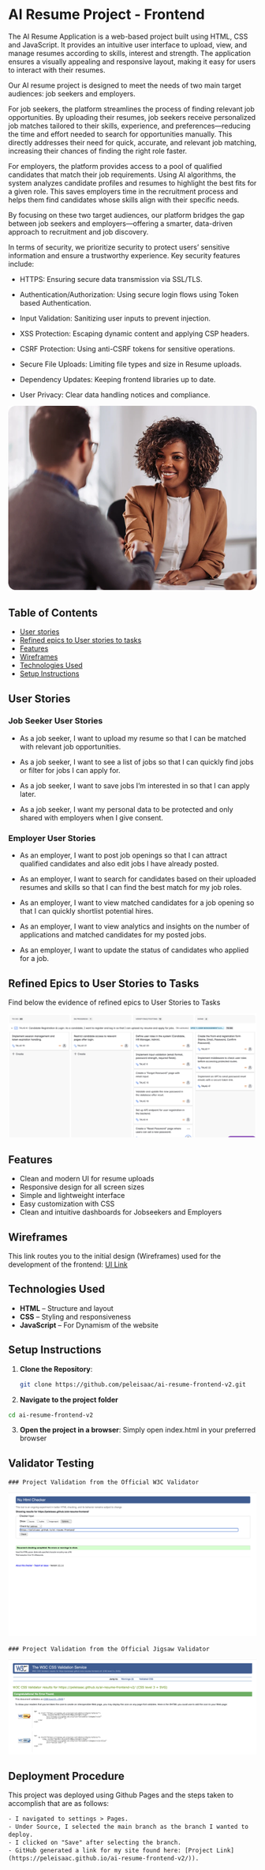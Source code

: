 # AI Resume Project - Frontend
The AI Resume Application is a web-based project built using HTML, CSS and JavaScript. It provides an intuitive user interface to upload, view, and manage resumes according to skills, interest and strength. The application ensures a visually appealing and responsive layout, making it easy for users to interact with their resumes.

Our AI resume project is designed to meet the needs of two main target audiences: job seekers and employers.

For job seekers, the platform streamlines the process of finding relevant job opportunities. By uploading their resumes, job seekers receive personalized job matches tailored to their skills, experience, and preferences—reducing the time and effort needed to search for opportunities manually. This directly addresses their need for quick, accurate, and relevant job matching, increasing their chances of finding the right role faster.

For employers, the platform provides access to a pool of qualified candidates that match their job requirements. Using AI algorithms, the system analyzes candidate profiles and resumes to highlight the best fits for a given role. This saves employers time in the recruitment process and helps them find candidates whose skills align with their specific needs.

By focusing on these two target audiences, our platform bridges the gap between job seekers and employers—offering a smarter, data-driven approach to recruitment and job discovery.

In terms of security, we prioritize security to protect users’ sensitive information and ensure a trustworthy experience. Key security features include:

- HTTPS: Ensuring secure data transmission via SSL/TLS.

- Authentication/Authorization: Using secure login flows using Token based Authentication.

- Input Validation: Sanitizing user inputs to prevent injection.

- XSS Protection: Escaping dynamic content and applying CSP headers.

- CSRF Protection: Using anti-CSRF tokens for sensitive operations.

- Secure File Uploads: Limiting file types and size in Resume uploads.

- Dependency Updates: Keeping frontend libraries up to date.

- User Privacy: Clear data handling notices and compliance.

![Screenshot of the Landing page](https://github.com/peleisaac/ai-resume-frontend-v2/blob/main/assets/landing-page-image.png)

## Table of Contents
- [User stories](#user-stories)
- [Refined epics to User stories to tasks](#refined-epics)
- [Features](#features)
- [Wireframes](#wireframes)
- [Technologies Used](#technologies-used)
- [Setup Instructions](#setup-instructions)


## User Stories
### Job Seeker User Stories
- As a job seeker, I want to upload my resume so that I can be matched with relevant job opportunities.

- As a job seeker, I want to see a list of jobs so that I can quickly find jobs or filter for jobs I can apply for.

- As a job seeker, I want to save jobs I’m interested in so that I can apply later.

- As a job seeker, I want my personal data to be protected and only shared with employers when I give consent.

### Employer User Stories
- As an employer, I want to post job openings so that I can attract qualified candidates and also edit jobs I have already posted.

- As an employer, I want to search for candidates based on their uploaded resumes and skills so that I can find the best match for my job roles.

- As an employer, I want to view matched candidates for a job opening so that I can quickly shortlist potential hires.

- As an employer, I want to view analytics and insights on the number of applications and matched candidates for my posted jobs.

- As an employer, I want to update the status of candidates who applied for a job.


## Refined Epics to User Stories to Tasks
Find below the evidence of refined epics to User Stories to Tasks

![Screenshot of Refined epics](assets/refined_epics.png)


## Features 
- Clean and modern UI for resume uploads
- Responsive design for all screen sizes
- Simple and lightweight interface
- Easy customization with CSS
- Clean and intuitive dashboards for Jobseekers and Employers

## Wireframes
This link routes you to the initial design (Wireframes) used for the development of the frontend: [UI Link](https://www.figma.com/design/0MprAOSLilpKR2YGMgiwKr/JOB-APP?node-id=0-1&p=f&t=7t4SQqRJaZIMDZr4-0)


## Technologies Used

- **HTML** – Structure and layout
- **CSS** – Styling and responsiveness
- **JavaScript** – For Dynamism of the website

## Setup Instructions

1. **Clone the Repository**:
   ```bash
   git clone https://github.com/peleisaac/ai-resume-frontend-v2.git
   ```

2. **Navigate to the project folder**
  ```bash
  cd ai-resume-frontend-v2
  ```

3. **Open the project in a browser**: Simply open index.html in your preferred browser

## Validator Testing
    ### Project Validation from the Official W3C Validator
   ![Screenshot of the Official W3C Validator](https://github.com/peleisaac/ai-resume-frontend-v2/blob/main/assets/w3schools-validator.png)
   
    ### Project Validation from the Official Jigsaw Validator
   ![Screenshot of the Official Jigsaw Validator](https://github.com/peleisaac/ai-resume-frontend-v2/blob/main/assets/jigsaw-validator.png)

## Deployment Procedure
This project was deployed using Github Pages and the steps taken to accomplish that are as follows:

    - I navigated to settings > Pages.
    - Under Source, I selected the main branch as the branch I wanted to deploy.
    - I clicked on "Save" after selecting the branch.
    - GitHub generated a link for my site found here: [Project Link](https://peleisaac.github.io/ai-resume-frontend-v2/)).

